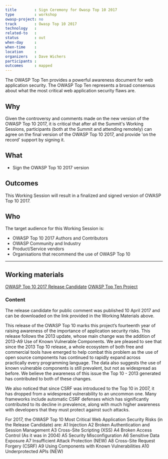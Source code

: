```yaml
---
title        : Sign Ceremony for Owasp Top 10 2017
type         : workshop
owasp-project: no
track        : Owasp Top 10 2017
technology   :
related-to   :
status       : out
when-day     :
when-time    :
location     :
organizers   : Dave Wichers
participants :
outcomes     : mapped
---
```

The OWASP Top Ten provides a powerful awareness document for web application security. The OWASP Top Ten represents a broad consensus about what the most critical web application security flaws are.

## Why

Given the controversy and comments made on the new version of the OWASP Top 10 2017, it is critical that after all the
Summit's Working Sessions, participants (both at the Summit and attending remotely) can agree on the final version of the OWASP Top 10 2017, and provide 'on the record' support by signing it.

## What

 - Sign the OWASP Top 10 2017 version

## Outcomes

This Working Session will result in a finalized and signed version of OWASP Top 10 2017.

## Who

The target audience for this Working Session is:

 - OWASP Top 10 2017 Authors and Contributors
 - OWASP Community and Industry
 - Product/Service vendors
 - Organisations that recommend the use of OWASP Top 10

---

## Working materials

<a href="https://github.com/OWASP/Top10/raw/master/2017/OWASP%20Top%2010%20-%202017%20RC1-English.pdf">OWASP Top 10 2017 Release Candidate</a>
<a href="https://www.owasp.org/index.php/Category:OWASP_Top_Ten_Project#tab=OWASP_Top_10_for_2017_Release_Candidate">OWASP Top Ten Project</a>

### Content

The release candidate for public comment was published 10 April 2017 and can be downloaded on the link provided in the Working Materials above.

This release of the OWASP Top 10 marks this project’s fourteenth year of raising awareness of the importance of application security risks. This release follows the 2013 update, whose main change was the addition of 2013-A9 Use of Known Vulnerable Components. We are pleased to see that since the 2013 Top 10 release, a whole ecosystem of both free and commercial tools have emerged to help combat this problem as the use of open source components has continued to rapidly expand across practically every programming language. The data also suggests the use of known vulnerable components is still prevalent, but not as widespread as before. We believe the awareness of this issue the Top 10 - 2013 generated has contributed to both of these changes.

We also noticed that since CSRF was introduced to the Top 10 in 2007, it has dropped from a widespread vulnerability to an uncommon one. Many frameworks include automatic CSRF defenses which has significantly contributed to its decline in prevalence, along with much higher awareness with developers that they must protect against such attacks.

For 2017, the OWASP Top 10 Most Critical Web Application Security Risks (in the Release Candidate) are:
A1 Injection
A2 Broken Authentication and Session Management
A3 Cross-Site Scripting (XSS)
A4 Broken Access Control (As it was in 2004)
A5 Security Misconfiguration
A6 Sensitive Data Exposure
A7 Insufficient Attack Protection (NEW)
A8 Cross-Site Request Forgery (CSRF)
A9 Using Components with Known Vulnerabilities
A10 Underprotected APIs (NEW)
